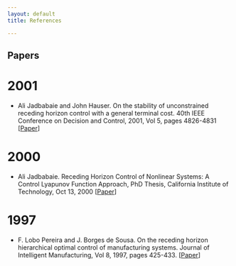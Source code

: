 ```yaml
---
layout: default
title: References

---
```


Papers
------

2001
====

 - Ali Jadbabaie and John Hauser. On the stability of unconstrained receding horizon control with a general terminal cost. 40th IEEE Conference on Decision and Control, 2001, Vol 5, pages 4826-4831 \[[Paper](/uploads/on-the-stability-of-RH-Control.pdf)\]

2000
====

 - Ali Jadbabaie. Receding Horizon Control of Nonlinear Systems: A Control Lyapunov Function Approach, PhD Thesis, California Institute of Technology, Oct 13, 2000 \[[Paper](/uploads/jadbabaie00receding.pdf)\]

1997
====

- F. Lobo Pereira and J. Borges de Sousa. On the receding horizon hierarchical optimal control of manufacturing systems. Journal of Intelligent Manufacturing, Vol 8, 1997, pages 425-433.
\[[Paper](/uploads/SousaLobo.pdf)\]
